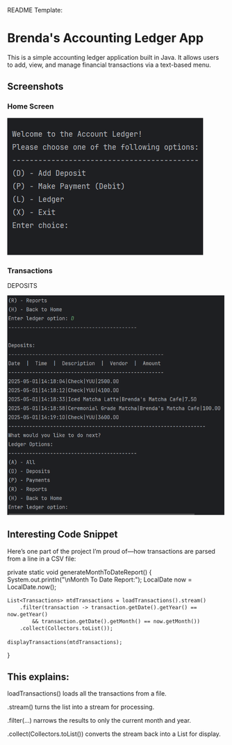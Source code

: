 README Template:


# Brenda's Accounting Ledger App

This is a simple accounting ledger application built in Java. It allows users to add, view, and manage financial transactions via a text-based menu.

## Screenshots

### Home Screen


![Home Screen Image](images/AccountingLedger_HomeScreen.png)

### Transactions

DEPOSITS

<img src="images/AccountingLedger_LedgerScreen_DepositOption.png" width="500" />


## Interesting Code Snippet

Here’s one part of the project I’m proud of—how transactions are parsed from a line in a CSV file:

private static void generateMonthToDateReport() {
    System.out.println("\nMonth To Date Report:");
    LocalDate now = LocalDate.now();

    List<Transactions> mtdTransactions = loadTransactions().stream()
        .filter(transaction -> transaction.getDate().getYear() == now.getYear()
            && transaction.getDate().getMonth() == now.getMonth())
        .collect(Collectors.toList());

    displayTransactions(mtdTransactions);
}


## This explains:

loadTransactions() loads all the transactions from a file.

.stream() turns the list into a stream for processing.

.filter(...) narrows the results to only the current month and year.

.collect(Collectors.toList()) converts the stream back into a List for display.
